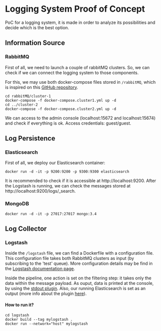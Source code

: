 # Logging System Proof of Concept

PoC for a logging system, it is made in order to analyze its possibilities and decide which is the best option.

## Information Source
### RabbitMQ

First of all, we need to launch a couple of rabbitMQ clusters. So, we can check if we can connect the logging system to those components.

For this, we may use both docker-compose files stored in `/rabbitMQ`, which is inspired on this [GitHub repository](https://github.com/harbur/docker-rabbitmq-cluster).

```{bash}
cd rabbitMQ/cluster-1
docker-compose -f docker-compose.cluster1.yml up -d
cd ../cluster-2
docker-compose -f docker-compose.cluster2.yml up -d
```

We can access to the admin console (localhost:15672 and localhost:15674) and check if everything is ok. Access credentials: guest/guest.

## Log Persistence

### Elasticsearch

First of all, we deploy our Elasticsearch container:

```{bash}
docker run -d -it -p 9200:9200 -p 9300:9300 elasticsearch
```

It is recommended to check if it is accessible at http://localhost:9200. After the Logstash is running, we can check the messages stored at http://localhost:9200/logs/_search.

### MongoDB

```{bash}
docker run -d -it -p 27017:27017 mongo:3.4
```

## Log Collector

### Logstash

Inside the `/logstash` file, we can find a Dockerfile with a configuration file. This configuration file takes both RabbitMQ clusters as input (by subscribing to the 'test' queue). More configuration details may be find in the [Logstash documentation page](https://www.elastic.co/guide/en/logstash/current/plugins-inputs-rabbitmq.html).

Inside the pipeline, one action is set on the filtering step: it takes only the data within the message payload. As ouput, data is printed at the console, by using the [stdout plugin](https://www.elastic.co/guide/en/logstash/current/plugins-outputs-stdout.html). Also, our running Elasticsearch is set as an output (more info about the plugin [here](https://www.elastic.co/guide/en/logstash/current/plugins-outputs-elasticsearch.html)).

#### How to run it?

```{bash}
cd logstash
docker build --tag mylogstash .
docker run --network="host" mylogstash
```
